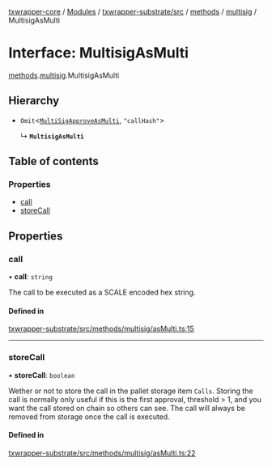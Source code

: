 [txwrapper-core](../README.md) / [Modules](../modules.md) / [txwrapper-substrate/src](../modules/txwrapper_substrate_src.md) / [methods](../modules/txwrapper_substrate_src.methods.md) / [multisig](../modules/txwrapper_substrate_src.methods.multisig.md) / MultisigAsMulti

# Interface: MultisigAsMulti

[methods](../modules/txwrapper_substrate_src.methods.md).[multisig](../modules/txwrapper_substrate_src.methods.multisig.md).MultisigAsMulti

## Hierarchy

- `Omit`<[`MultiSigApproveAsMulti`](txwrapper_substrate_src.methods.multisig.MultiSigApproveAsMulti.md), ``"callHash"``\>

  ↳ **`MultisigAsMulti`**

## Table of contents

### Properties

- [call](txwrapper_substrate_src.methods.multisig.MultisigAsMulti.md#call)
- [storeCall](txwrapper_substrate_src.methods.multisig.MultisigAsMulti.md#storecall)

## Properties

### call

• **call**: `string`

The call to be executed as a SCALE encoded hex string.

#### Defined in

[txwrapper-substrate/src/methods/multisig/asMulti.ts:15](https://github.com/paritytech/txwrapper-core/blob/9387f90/packages/txwrapper-substrate/src/methods/multisig/asMulti.ts#L15)

___

### storeCall

• **storeCall**: `boolean`

Wether or not to store the call in the pallet storage item `Calls`. Storing the call
is normally only useful if this is the first approval, threshold > 1, and you
want the call stored on chain so others can see. The call will always be
removed from storage once the call is executed.

#### Defined in

[txwrapper-substrate/src/methods/multisig/asMulti.ts:22](https://github.com/paritytech/txwrapper-core/blob/9387f90/packages/txwrapper-substrate/src/methods/multisig/asMulti.ts#L22)
